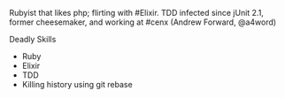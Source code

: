 Rubyist that likes php; flirting with #Elixir. TDD infected since jUnit 2.1, former cheesemaker, and working at #cenx (Andrew Forward, @a4word)

Deadly Skills
* Ruby
* Elixir
* TDD
* Killing history using git rebase
